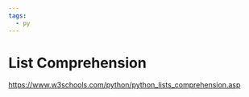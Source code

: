 ```yaml
---
tags:
  - py
---
```

# List Comprehension
https://www.w3schools.com/python/python_lists_comprehension.asp
